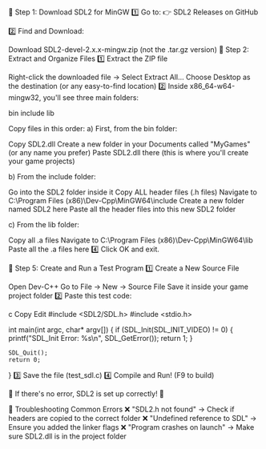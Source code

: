 🔹 Step 1: Download SDL2 for MinGW
1️⃣ Go to:
👉 SDL2 Releases on GitHub

2️⃣ Find and Download:

Download SDL2-devel-2.x.x-mingw.zip (not the .tar.gz version)
🔹 Step 2: Extract and Organize Files
1️⃣ Extract the ZIP file

Right-click the downloaded file → Select Extract All…
Choose Desktop as the destination (or any easy-to-find location)
2️⃣ Inside x86_64-w64-mingw32, you'll see three main folders:

bin
include
lib


Copy files in this order:
a) First, from the bin folder:

Copy SDL2.dll
Create a new folder in your Documents called "MyGames" (or any name you prefer)
Paste SDL2.dll there (this is where you'll create your game projects)

b) From the include folder:

Go into the SDL2 folder inside it
Copy ALL header files (.h files)
Navigate to C:\Program Files (x86)\Dev-Cpp\MinGW64\include
Create a new folder named SDL2 here
Paste all the header files into this new SDL2 folder

c) From the lib folder:

Copy all .a files
Navigate to C:\Program Files (x86)\Dev-Cpp\MinGW64\lib
Paste all the .a files here
4️⃣ Click OK and exit.

🔹 Step 5: Create and Run a Test Program
1️⃣ Create a New Source File

Open Dev-C++
Go to File → New → Source File
Save it inside your game project folder
2️⃣ Paste this test code:

c
Copy
Edit
#include <SDL2/SDL.h>
#include <stdio.h>

int main(int argc, char* argv[]) {
    if (SDL_Init(SDL_INIT_VIDEO) != 0) {
        printf("SDL_Init Error: %s\n", SDL_GetError());
        return 1;
    }

    SDL_Quit();
    return 0;
}
3️⃣ Save the file (test_sdl.c)
4️⃣ Compile and Run! (F9 to build)

📌 If there's no error, SDL2 is set up correctly! 🎉

🔹 Troubleshooting Common Errors
❌ "SDL2.h not found" → Check if headers are copied to the correct folder
❌ "Undefined reference to SDL" → Ensure you added the linker flags
❌ "Program crashes on launch" → Make sure SDL2.dll is in the project folder
